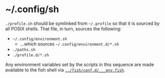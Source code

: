 # ~/.config/sh

`./profile.sh` should be symlinked from `~/.profile` so that it is sourced by
all POSIX shells. That file, in turn, sources the following:

- `~/.config/environment.sh`
    - ...which sources `~/.config/environment.d/*.sh`
- `./paths.sh`
- `./profile.d/*.sh`

Any environment variables set by the scripts in this sequence are made available
to the fish shell via [`../fish/conf.d/___env.fish`][env].

[env]: https://github.com/zgracem/dotconfig/blob/master/fish/conf.d/___env.fish

